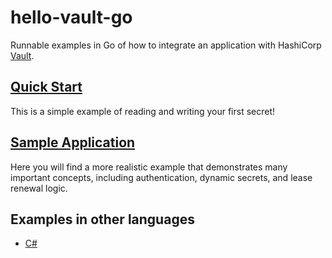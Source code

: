 # hello-vault-go

Runnable examples in Go of how to integrate an application with HashiCorp
[Vault](https://www.vaultproject.io/).

## [Quick Start](./quick-start/)

This is a simple example of reading and writing your first secret!

## [Sample Application](./sample-app/)

Here you will find a more realistic example that demonstrates many important
concepts, including authentication, dynamic secrets, and lease renewal logic.

## Examples in other languages

- [C#](https://github.com/hashicorp/hello-vault-dotnet)
